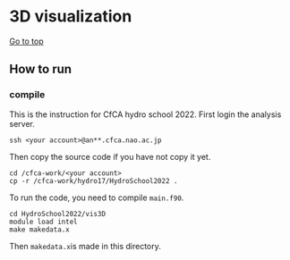 # 3D visualization

[Go to top](../README.md)  

## How to run

### compile 
This is the instruction for CfCA hydro school 2022. First login the analysis server.

    ssh <your account>@an**.cfca.nao.ac.jp
    
Then copy the source code if you have not copy it yet.

    cd /cfca-work/<your account>
    cp -r /cfca-work/hydro17/HydroSchool2022 .
To run the code, you need to compile `main.f90`.
    
    cd HydroSchool2022/vis3D
    module load intel
    make makedata.x
    
Then `makedata.x`is made in this directory.

